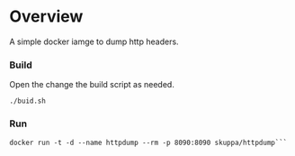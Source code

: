 # Overview

A simple docker iamge to dump http headers.

### Build
Open the change the build script as needed.
```
./buid.sh
```

### Run 
```
docker run -t -d --name httpdump --rm -p 8090:8090 skuppa/httpdump```